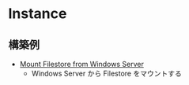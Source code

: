 # Instance

## 構築例

+ [Mount Filestore from Windows Server](./windows/README.md)
  + Windows Server から Filestore をマウントする
